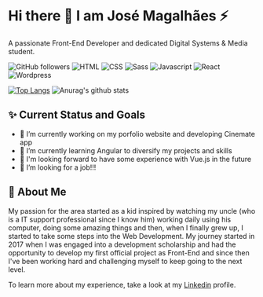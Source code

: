 # Hi there 👋 I am José Magalhães ⚡ 
A passionate Front-End Developer and dedicated Digital Systems & Media student.

![GitHub followers](https://img.shields.io/github/followers/josemagalhaesnt?style=social)
![HTML](https://img.shields.io/static/v1?label=Experienced%20with&message=HTML&color=E34F26)
![CSS](https://img.shields.io/static/v1?label=%20&message=CSS&color=1572B6)
![Sass](https://img.shields.io/static/v1?label=%20&message=Sass&color=CC6699)
![Javascript](https://img.shields.io/static/v1?label=%20&message=Javascript&color=F7DF1E)
![React](https://img.shields.io/static/v1?label=%20&message=React&color=61DAFB)
![Wordpress](https://img.shields.io/static/v1?label=%20&message=Wordpress&color=21759B)

[![Top Langs](https://github-readme-stats.vercel.app/api/top-langs/?username=josemagalhaesnt&hide=php&theme=buefy)](https://github.com/anuraghazra/github-readme-stats)
![Anurag's github stats](https://github-readme-stats.vercel.app/api?username=josemagalhaesnt&show_icons=true&theme=radical&line_height=38&hide_title=true&count_private=true)

## ✨ Current Status and Goals
  
- 🔭 I’m currently working on my porfolio website and developing Cinemate app
- 🌱 I’m currently learning Angular to diversify my projects and skills
- 🤔 I'm looking forward to have some experience with Vue.js in the future
- 🎯 I’m looking for a job!!!

## :crown: About Me 
My passion for the area started as a kid inspired by watching my uncle (who is a IT support professional since I know him) working daily using his computer, doing some amazing things and then, when I finally grew up, I started to take some steps into the Web Development. My journey started in 2017 when I was engaged into a development scholarship and had the opportunity to develop my first official project as Front-End and since then I've been working hard and challenging myself to keep going to the next level.

To learn more about my experience, take a look at my [Linkedin](https://www.linkedin.com/in/josemagalhaesnt/) profile.
